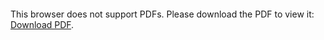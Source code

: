<object data="christ-in-song/CIS1908pdfs/812.pdf" type="application/pdf" width="100%" height="1024px">
    <embed src="christ-in-song/CIS1908pdfs/812.pdf">
        <p>This browser does not support PDFs. Please download the PDF to view it: <a href="christ-in-song/CIS1908pdfs/812.pdf">Download PDF</a>.</p>
    </embed>
</object>
